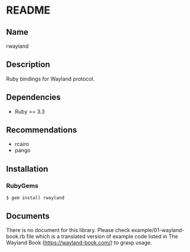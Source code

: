 # README

## Name

rwayland

## Description

Ruby bindings for Wayland protocol.

## Dependencies

* Ruby >= 3.3

## Recommendations

* rcairo
* pango

## Installation

### RubyGems

```
$ gem install rwayland
```

## Documents

There is no document for this library. Please check
example/01-wayland-book.rb file which is a translated version of
example code listed in The Wayland Book (https://wayland-book.com/) to
grasp usage.
